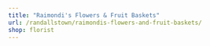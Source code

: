 ```yaml
---
title: "Raimondi's Flowers & Fruit Baskets"
url: /randallstown/raimondis-flowers-and-fruit-baskets/
shop: florist
---
```

